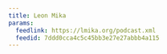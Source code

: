 ```yaml
---
title: Leon Mika
params:
  feedlink: https://lmika.org/podcast.xml
  feedid: 7ddd0cca4c5c45bb3e27e27abbb4a115
---
```

